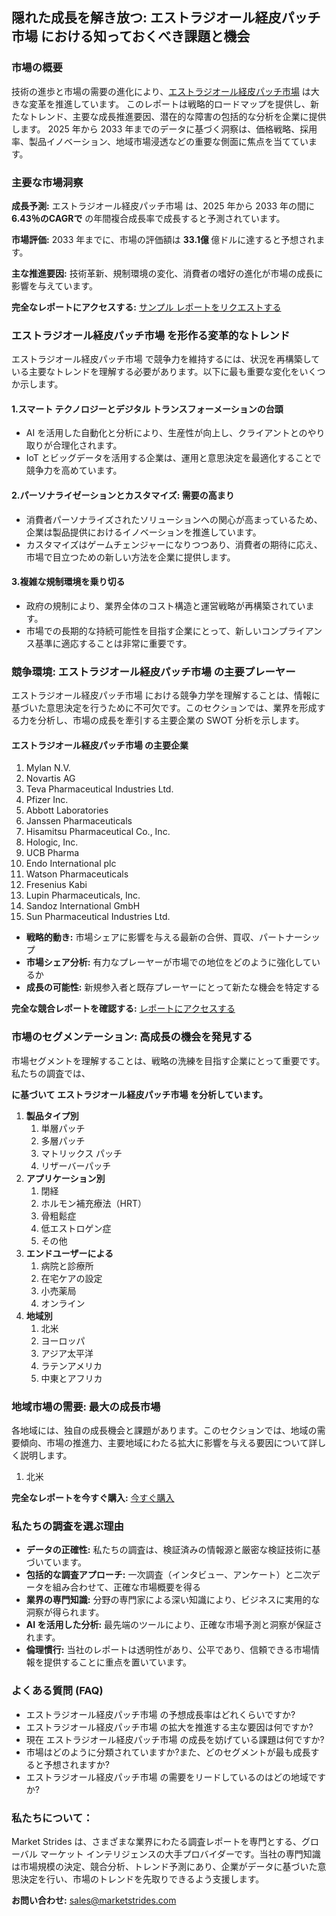 <h2>隠れた成長を解き放つ: エストラジオール経皮パッチ市場 における知っておくべき課題と機会&nbsp;</h2>
<h3>市場の概要</h3>
<p>技術の進歩と市場の需要の進化により、<a href="https://marketstrides.com/report/estradiol-transdermal-patches-market">エストラジオール経皮パッチ市場</a> は大きな変革を推進しています。&nbsp;このレポートは戦略的ロードマップを提供し、新たなトレンド、主要な成長推進要因、潜在的な障害の包括的な分析を企業に提供します。 2025 年から 2033 年までのデータに基づく洞察は、価格戦略、採用率、製品イノベーション、地域市場浸透などの重要な側面に焦点を当てています。</p>
<h3>主要な市場洞察</h3>
<p><strong>成長予測:</strong> エストラジオール経皮パッチ市場 は、2025 年から 2033 年の間に <strong>6.43％のCAGRで</strong> の年間複合成長率で成長すると予測されています。</p>
<p><strong>市場評価:</strong> 2033 年までに、市場の評価額は <strong>33.1億&nbsp;</strong>億ドルに達すると予想されます。</p>
<p><strong>主な推進要因:</strong> 技術革新、規制環境の変化、消費者の嗜好の進化が市場の成長に影響を与えています。</p>
<p><strong>完全なレポートにアクセスする:</strong> <a href="https://marketstrides.com/request-sample/estradiol-transdermal-patches-market">サンプル レポートをリクエストする</a></p>
<h3>エストラジオール経皮パッチ市場 を形作る変革的なトレンド</h3>
<p>エストラジオール経皮パッチ市場 で競争力を維持するには、状況を再構築している主要なトレンドを理解する必要があります。以下に最も重要な変化をいくつか示します。</p>
<h4>1.スマート テクノロジーとデジタル トランスフォーメーションの台頭</h4>
<ul>
<li>AI を活用した自動化と分析により、生産性が向上し、クライアントとのやり取りが合理化されます。</li>
<li>IoT とビッグデータを活用する企業は、運用と意思決定を最適化することで競争力を高めています。</li>
</ul>
<h4>2.パーソナライゼーションとカスタマイズ: 需要の高まり</h4>
<ul>
<li>消費者パーソナライズされたソリューションへの関心が高まっているため、企業は製品提供におけるイノベーションを推進しています。</li>
<li>カスタマイズはゲームチェンジャーになりつつあり、消費者の期待に応え、市場で目立つための新しい方法を企業に提供します。</li>
</ul>
<h4>3.複雑な規制環境を乗り切る</h4>
<ul>
<li>政府の規制により、業界全体のコスト構造と運営戦略が再構築されています。</li>
<li>市場での長期的な持続可能性を目指す企業にとって、新しいコンプライアンス基準に適応することは非常に重要です。</li>
</ul>
<h3>競争環境: エストラジオール経皮パッチ市場 の主要プレーヤー&nbsp;</h3>
<p>エストラジオール経皮パッチ市場 における競争力学を理解することは、情報に基づいた意思決定を行うために不可欠です。このセクションでは、業界を形成する力を分析し、市場の成長を牽引する主要企業の SWOT 分析を示します。</p>
<h4>エストラジオール経皮パッチ市場 の主要企業</h4>
<ol>
<li>Mylan N.V.</li>
<li>Novartis AG</li>
<li>Teva Pharmaceutical Industries Ltd.</li>
<li>Pfizer Inc.</li>
<li>Abbott Laboratories</li>
<li>Janssen Pharmaceuticals</li>
<li>Hisamitsu Pharmaceutical Co., Inc.</li>
<li>Hologic, Inc.</li>
<li>UCB Pharma</li>
<li>Endo International plc</li>
<li>Watson Pharmaceuticals</li>
<li>Fresenius Kabi</li>
<li>Lupin Pharmaceuticals, Inc.</li>
<li>Sandoz International GmbH</li>
<li>Sun Pharmaceutical Industries Ltd.</li>
</ol>
<ul>
<li><strong>戦略的動き:</strong> 市場シェアに影響を与える最新の合併、買収、パートナーシップ</li>
<li><strong>市場シェア分析:</strong> 有力なプレーヤーが市場での地位をどのように強化しているか</li>
<li><strong>成長の可能性:</strong> 新規参入者と既存プレーヤーにとって新たな機会を特定する</li>
</ul>
<p><strong>完全な競合レポートを確認する:</strong> <a href="https://marketstrides.com/report/estradiol-transdermal-patches-market">レポートにアクセスする</a></p>
<h3>市場のセグメンテーション: 高成長の機会を発見する</h3>
<p>市場セグメントを理解することは、戦略の洗練を目指す企業にとって重要です。私たちの調査では、</p>
<p><strong>に基づいて エストラジオール経皮パッチ市場 を分析しています。</strong></p>
<ol>
<li><strong>製品タイプ別</strong>
<ol>
<li>単層パッチ</li>
<li>多層パッチ</li>
<li>マトリックス パッチ</li>
<li>リザーバーパッチ</li>
</ol>
</li>
<li><strong>アプリケーション別</strong>
<ol>
<li>閉経</li>
<li>ホルモン補充療法（HRT）</li>
<li>骨粗鬆症</li>
<li>低エストロゲン症</li>
<li>その他</li>
</ol>
</li>
<li><strong>エンドユーザーによる</strong>
<ol>
<li>病院と診療所</li>
<li>在宅ケアの設定</li>
<li>小売薬局</li>
<li>オンライン</li>
</ol>
</li>
<li><strong>地域別</strong>
<ol>
<li>北米</li>
<li>ヨーロッパ</li>
<li>アジア太平洋</li>
<li>ラテンアメリカ</li>
<li>中東とアフリカ</li>
</ol>
</li>
</ol>
<h3>地域市場の需要: 最大の成長市場</h3>
<p>各地域には、独自の成長機会と課題があります。このセクションでは、地域の需要傾向、市場の推進力、主要地域にわたる拡大に影響を与える要因について詳しく説明します。</p>
<ol>
<li>北米</li>
</ol>
<p><strong>完全なレポートを今すぐ購入:</strong> <a href="https://marketstrides.com/buyNow/estradiol-transdermal-patches-market?price=single_price">今すぐ購入</a></p>
<h3>私たちの調査を選ぶ理由</h3>
<ul>
<li><strong>データの正確性:</strong> 私たちの調査は、検証済みの情報源と厳密な検証技術に基づいています。</li>
<li><strong>包括的な調査アプローチ:</strong> 一次調査（インタビュー、アンケート）と二次データを組み合わせて、正確な市場概要を得る</li>
<li><strong>業界の専門知識:</strong> 分野の専門家による深い知識により、ビジネスに実用的な洞察が得られます。</li>
<li><strong>AI を活用した分析:</strong> 最先端のツールにより、正確な市場予測と洞察が保証されます。</li>
<li><strong>倫理慣行:</strong> 当社のレポートは透明性があり、公平であり、信頼できる市場情報を提供することに重点を置いています。</li>
</ul>
<h3>よくある質問 (FAQ)</h3>
<ul>
<li>エストラジオール経皮パッチ市場 の予想成長率はどれくらいですか?</li>
<li>エストラジオール経皮パッチ市場 の拡大を推進する主な要因は何ですか?</li>
<li>現在 エストラジオール経皮パッチ市場 の成長を妨げている課題は何ですか?</li>
<li>市場はどのように分類されていますか?また、どのセグメントが最も成長すると予想されますか?</li>
<li>エストラジオール経皮パッチ市場 の需要をリードしているのはどの地域ですか?</li>
</ul>
<h3><strong>私たちについて：</strong></h3>
<p>Market Strides は、さまざまな業界にわたる調査レポートを専門とする、グローバル マーケット インテリジェンスの大手プロバイダーです。当社の専門知識は市場規模の決定、競合分析、トレンド予測にあり、企業がデータに基づいた意思決定を行い、市場のトレンドを先取りできるよう支援します。</p>
<p><strong>お問い合わせ:</strong> <a href="mailto:sales@marketstrides.com">sales@marketstrides.com</a></p>
